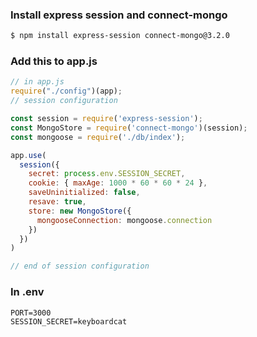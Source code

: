 ### Install express session and connect-mongo
```bash
$ npm install express-session connect-mongo@3.2.0
```

### Add this to app.js
```js
// in app.js
require("./config")(app);
// session configuration

const session = require('express-session');
const MongoStore = require('connect-mongo')(session);
const mongoose = require('./db/index');

app.use(
  session({
    secret: process.env.SESSION_SECRET,
    cookie: { maxAge: 1000 * 60 * 60 * 24 },
    saveUninitialized: false,
    resave: true,
    store: new MongoStore({
      mongooseConnection: mongoose.connection
    })
  })
)

// end of session configuration
```

### In .env
```
PORT=3000
SESSION_SECRET=keyboardcat
```